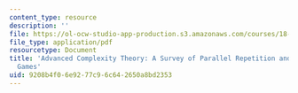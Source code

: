 ```yaml
---
content_type: resource
description: ''
file: https://ol-ocw-studio-app-production.s3.amazonaws.com/courses/18-405j-advanced-complexity-theory-spring-2016/9208b4f06e9277c96c642650a8bd2353_MIT18_405JS16_ParallelRepetiton.pdf
file_type: application/pdf
resourcetype: Document
title: 'Advanced Complexity Theory: A Survey of Parallel Repetition and Projection
  Games'
uid: 9208b4f0-6e92-77c9-6c64-2650a8bd2353
---
```

